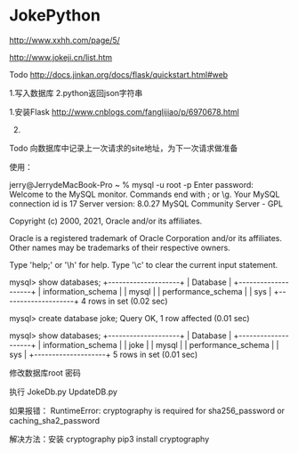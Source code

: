 # JokePython

http://www.xxhh.com/page/5/

http://www.jokeji.cn/list.htm

Todo
http://docs.jinkan.org/docs/flask/quickstart.html#web

1.写入数据库
2.python返回json字符串

1.安装Flask
http://www.cnblogs.com/fanglijiao/p/6970678.html

2.


Todo
向数据库中记录上一次请求的site地址，为下一次请求做准备



使用：

jerry@JerrydeMacBook-Pro ~ % mysql -u root -p
Enter password: 
Welcome to the MySQL monitor.  Commands end with ; or \g.
Your MySQL connection id is 17
Server version: 8.0.27 MySQL Community Server - GPL

Copyright (c) 2000, 2021, Oracle and/or its affiliates.

Oracle is a registered trademark of Oracle Corporation and/or its
affiliates. Other names may be trademarks of their respective
owners.

Type 'help;' or '\h' for help. Type '\c' to clear the current input statement.

mysql> show databases;
+--------------------+
| Database           |
+--------------------+
| information_schema |
| mysql              |
| performance_schema |
| sys                |
+--------------------+
4 rows in set (0.02 sec)

mysql> create database joke;
Query OK, 1 row affected (0.01 sec)

mysql> show databases;
+--------------------+
| Database           |
+--------------------+
| information_schema |
| joke               |
| mysql              |
| performance_schema |
| sys                |
+--------------------+
5 rows in set (0.01 sec)

修改数据库root 密码

执行 JokeDb.py  UpdateDB.py


如果报错：
RuntimeError: cryptography is required for sha256_password or caching_sha2_password

解决方法：安装 cryptography
pip3 install cryptography